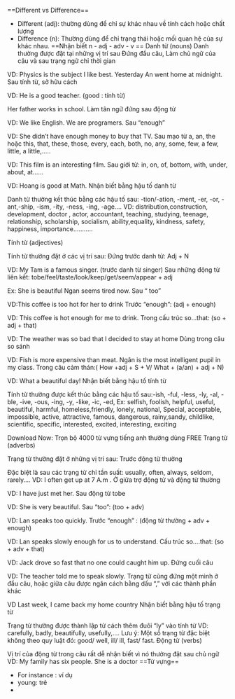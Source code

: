 ==Different vs Difference==
- Different (adj): thường dùng để chỉ sự khác nhau về tính cách hoặc chất lượng
- Difference (n): Thường dùng để chỉ trạng thái hoặc mối quan hệ của sự khác nhau.
==Nhận biết n - adj - adv - v ==
Danh từ (nouns)
Danh thường được đặt tại những vị trí sau
Đứng đầu câu, Làm chủ ngữ của câu và sau trạng ngữ chỉ thời gian

VD: Physics is the subject I like best.
Yesterday An went home at midnight.
Sau tính từ, sở hữu cách

VD: He is a good teacher. (good : tính từ)

Her father works in school.
Làm tân ngữ đứng sau động từ

VD: We like English.
We are programers.
Sau “enough”

VD: She didn’t have enough money to buy that TV.
Sau mạo từ a, an, the hoặc this, that, these, those, every, each, both, no, any, some, few, a few, little, a little,…..

VD: This film is an interesting film.
Sau giới từ: in, on, of, bottom, with, under, about, at……

VD: Hoang is good at Math.
Nhận biết bằng hậu tố danh từ

Danh từ thường kết thúc bằng các hậu tố sau: -tion/-ation, -ment, -er, -or, -ant,-ship, -ism, -ity, -ness, -ing, -age….
VD: distribution,construction, development, doctor , actor, accountant, teaching, studying, teenage, relationship, scholarship, socialism, ability,equality, kindness, safety, happiness, importance………..

Tính từ (adjectives)

Tính từ thường đặt  ở các vị trí sau:
Đứng trước danh từ: Adj + N

VD: My Tam is a famous singer. (trước danh từ singer)
Sau  những động từ liên kết: tobe/feel/taste/look/keep/get/seem/appear + adj

Ex: She is beautiful
Ngan seems tired now.
Sau “ too”

VD:This coffee is too hot for her to drink
Trước “enough”: (adj + enough)

VD: This coffee is hot enough for me to drink.
Trong cấu trúc so…that: (so + adj + that)

VD: The weather was so bad that I decided to stay at home
Dùng trong câu so sánh

VD: Fish is more expensive than meat.
Ngân is the most intelligent pupil in my class.
Trong câu cảm thán:( How +adj + S + V/ What + (a/an) + adj + N)

VD:  What a beautiful day!
Nhận biết bằng hậu tố tính từ

Tính từ thường được  kết thúc bằng các hậu tố sau:-ish, -ful, -less, -ly, -al, -ble, -ive, -ous, -ing, -y, -like, -ic, -ed,
Ex: selfish, foolish, helpful, useful, beautiful, harmful, homeless,friendly, lonely, national, Special, acceptable, impossible, active, attractive, famous, dangerous, rainy,sandy, childlike, scientific, specific, interested, excited, interesting, exciting

Download Now: Trọn bộ 4000 từ vựng tiếng anh thường dùng FREE
Trạng từ (adverbs)

Trạng từ thường đặt ở những vị trí sau:
Trước động từ thường

Đặc biệt là sau  các trạng từ chỉ tần suất: usually, often, always, seldom, rarely….
VD: I often get up at 7 A.m .
Ở giữa trợ động từ và động từ thường

VD: I have just met her.
Sau động từ tobe

VD: She is very beautiful.
Sau “too”: (too + adv)

VD: Lan speaks too quickly.
Trước “enough” : (động từ thường + adv + enough)

VD: Lan speaks slowly enough for us to understand.
Cấu trúc so….that: (so + adv + that)

VD: Jack drove so fast that no one could caught him up.
Đứng cuối câu

VD: The teacher told me to speak slowly.
Trạng từ cũng đứng một mình ở đầu câu, hoặc giữa câu được ngăn cách bằng dấu “,” với các thành phần khác

VD Last week, I came back my home country
Nhận biết bằng hậu tố trạng từ

Trạng từ thường được thành lập từ  cách thêm đuôi “ly” vào tính từ
VD: carefully, badly, beautifully, usefully,….
Lưu ý: Một số trạng từ đặc biệt không theo quy luật đó: good/ well, ill/ ill, fast/ fast.
Động từ (verbs)

Vị trí của động từ trong câu rất dễ nhận biết vì nó thường đặt sau chủ ngữ
VD: My family has six people.
She is a doctor
==Từ vựng==
- For instance : ví dụ
- young: trẻ
- 